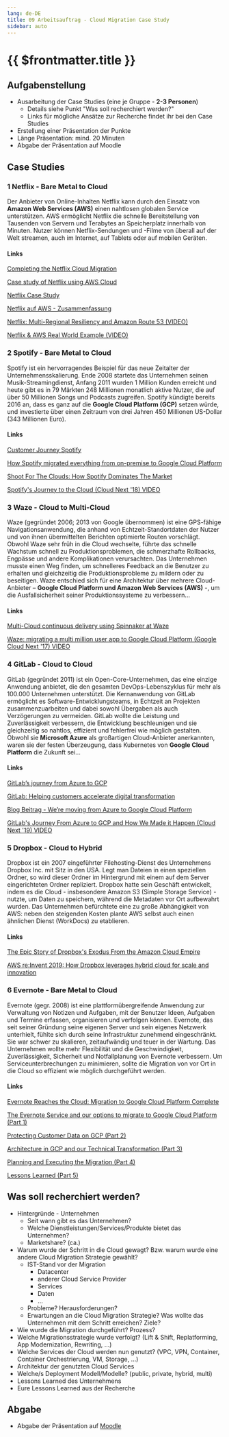 ```yaml
---
lang: de-DE
title: 09 Arbeitsauftrag - Cloud Migration Case Study
sidebar: auto
---
```


# {{ $frontmatter.title }}

## Aufgabenstellung
* Ausarbeitung der Case Studies (eine je Gruppe - **2-3 Personen**)
  * Details siehe Punkt "Was soll recherchiert werden?"
  * Links für mögliche Ansätze zur Recherche findet ihr bei den Case Studies
* Erstellung einer Präsentation der Punkte
* Länge Präsentation: mind. 20 Minuten
* Abgabe der Präsentation auf Moodle

## Case Studies

### 1 Netflix - Bare Metal to Cloud
Der Anbieter von Online-Inhalten Netflix kann durch den Einsatz von **Amazon Web Services (AWS)** einen nahtlosen globalen Service unterstützen. AWS ermöglicht Netflix die schnelle Bereitstellung von Tausenden von Servern und Terabytes an Speicherplatz innerhalb von Minuten. Nutzer können Netflix-Sendungen und -Filme von überall auf der Welt streamen, auch im Internet, auf Tablets oder auf mobilen Geräten.

#### Links
[Completing the Netflix Cloud Migration](https://about.netflix.com/en/news/completing-the-netflix-cloud-migration)

[Case study of Netflix using AWS Cloud](https://www.linkedin.com/pulse/case-study-netflix-using-aws-cloud-abhinav-singh)

[Netflix Case Study](https://aws.amazon.com/de/solutions/case-studies/netflix-case-study/)

[Netflix auf AWS - Zusammenfassung](https://aws.amazon.com/de/solutions/case-studies/netflix/)

[Netflix: Multi-Regional Resiliency and Amazon Route 53 (VIDEO)](https://www.youtube.com/watch?v=WDDkLOT8SCk&list=PLhr1KZpdzukdeX8mQ2qO73bg6UKQHYsHb&index=12)

[Netflix & AWS Real World Example (VIDEO)](https://www.youtube.com/watch?v=uLGYO09eCzo)

### 2 Spotify - Bare Metal to Cloud
Spotify ist ein hervorragendes Beispiel für das neue Zeitalter der Unternehmensskalierung. Ende 2008 startete das Unternehmen seinen Musik-Streamingdienst, Anfang 2011 wurden 1 Million Kunden erreicht und heute gibt es in 79 Märkten 248 Millionen monatlich aktive Nutzer, die auf über 50 Millionen Songs und Podcasts zugreifen. Spotify kündigte bereits 2016 an, dass es ganz auf die **Google Cloud Platform (GCP)** setzen würde, und investierte über einen Zeitraum von drei Jahren 450 Millionen US-Dollar (343 Millionen Euro).

#### Links
[Customer Journey Spotify](https://cloud.google.com/customers/spotify)

[How Spotify migrated everything from on-premise to Google Cloud Platform](https://www.computerworld.com/article/3427799/how-spotify-migrated-everything-from-on-premise-to-google-cloud-platform.html)

[Shoot For The Clouds: How Spotify Dominates The Market](https://www.softwareadvisoryservice.com/en/case-studies/shoot-for-the-clouds-how-spotify-dominates-the-market/)

[Spotify's Journey to the Cloud (Cloud Next '18) VIDEO](https://www.youtube.com/watch?v=5aBORQim-KM)


### 3 Waze - Cloud to Multi-Cloud
Waze (gegründet 2006; 2013 von Google übernommen) ist eine GPS-fähige Navigationsanwendung, die anhand von Echtzeit-Standortdaten der Nutzer und von ihnen übermittelten Berichten optimierte Routen vorschlägt. Obwohl Waze sehr früh in die Cloud wechselte, führte das schnelle Wachstum schnell zu Produktionsproblemen, die schmerzhafte Rollbacks, Engpässe und andere Komplikationen verursachten. Das Unternehmen musste einen Weg finden, um schnelleres Feedback an die Benutzer zu erhalten und gleichzeitig die Produktionsprobleme zu mildern oder zu beseitigen. Waze entschied sich für eine Architektur über mehrere Cloud-Anbieter – **Google Cloud Platform und Amazon Web Services (AWS)** -, um die Ausfallsicherheit seiner Produktionssysteme zu verbessern…

#### Links
[Multi-Cloud continuous delivery using Spinnaker at Waze](https://cloud.google.com/blog/products/gcp/guest-post-multi-cloud-continuous-delivery-using-spinnaker-at-waze)

[Waze: migrating a multi million user app to Google Cloud Platform (Google Cloud Next '17) VIDEO](https://www.youtube.com/watch?v=woazNHiP-r0)


### 4 GitLab - Cloud to Cloud
GitLab (gegründet 2011) ist ein Open-Core-Unternehmen, das eine einzige Anwendung anbietet, die den gesamten DevOps-Lebenszyklus für mehr als 100.000 Unternehmen unterstützt.
Die Kernanwendung von GitLab ermöglicht es Software-Entwicklungsteams, in Echtzeit an Projekten zusammenzuarbeiten und dabei sowohl Übergaben als auch Verzögerungen zu vermeiden. GitLab wollte die Leistung und Zuverlässigkeit verbessern, die Entwicklung beschleunigen und sie gleichzeitig so nahtlos, effizient und fehlerfrei wie möglich gestalten. Obwohl sie **Microsoft Azure** als großartigen Cloud-Anbieter anerkannten, waren sie der festen Überzeugung, dass Kubernetes von **Google Cloud Platform** die Zukunft sei… 

#### Links
[GitLab’s journey from Azure to GCP](https://about.gitlab.com/blog/2019/05/02/gitlab-journey-from-azure-to-gcp/)

[GitLab: Helping customers accelerate digital transformation](https://cloud.google.com/customers/gitlab)

[Blog Beitrag - We’re moving from Azure to Google Cloud Platform](https://about.gitlab.com/blog/2018/06/25/moving-to-gcp/)

[GitLab's Journey From Azure to GCP and How We Made it Happen (Cloud Next '19) VIDEO](https://www.youtube.com/watch?v=Ve_9mbJHPXQ&t=267s)


### 5 Dropbox - Cloud to Hybrid
Dropbox ist ein 2007 eingeführter Filehosting-Dienst des Unternehmens Dropbox Inc. mit Sitz in den USA. Legt man Dateien in einen speziellen Ordner, so wird dieser Ordner im Hintergrund mit einem auf dem Server eingerichteten Ordner repliziert.
Dropbox hatte sein Geschäft entwickelt, indem es die Cloud - insbesondere Amazon S3 (Simple Storage Service) - nutzte, um Daten zu speichern, während die Metadaten vor Ort aufbewahrt wurden.
Das Unternehmen befürchtete eine zu große Abhängigkeit von AWS: neben den steigenden Kosten plante AWS selbst auch einen ähnlichen Dienst (WorkDocs) zu etablieren.

#### Links
[The Epic Story of Dropbox's Exodus From the Amazon Cloud Empire](https://www.wired.com/2016/03/epic-story-dropboxs-exodus-amazon-cloud-empire/)

[AWS re:Invent 2019: How Dropbox leverages hybrid cloud for scale and innovation](https://www.youtube.com/watch?v=1_hKrGjYteQ)

### 6 Evernote - Bare Metal to Cloud
Evernote (gegr. 2008) ist eine plattformübergreifende Anwendung zur Verwaltung von Notizen und Aufgaben, mit der Benutzer Ideen, Aufgaben und Termine erfassen, organisieren und verfolgen können.
Evernote, das seit seiner Gründung seine eigenen Server und sein eigenes Netzwerk unterhielt, fühlte sich durch seine Infrastruktur zunehmend eingeschränkt. Sie war schwer zu skalieren, zeitaufwändig und teuer in der Wartung. Das Unternehmen wollte mehr Flexibilität und die Geschwindigkeit, Zuverlässigkeit, Sicherheit und Notfallplanung von Evernote verbessern. Um Serviceunterbrechungen zu minimieren, sollte die Migration von vor Ort in die Cloud so effizient wie möglich durchgeführt werden.

#### Links
[Evernote Reaches the Cloud: Migration to Google Cloud Platform Complete](https://evernote.com/blog/evernote-migration-to-google-cloud-platform/)

[The Evernote Service and our options to migrate to Google Cloud Platform (Part 1)](https://evernote.com/blog/part-1-our-options-to-migrate/)

[Protecting Customer Data on GCP (Part 2)](https://evernote.com/blog/part-2-protecting-customer-data-on-gcp/)

[Architecture in GCP and our Technical Transformation (Part 3)](https://evernote.com/blog/part-3-the-evernote-architecture-in-gcp/)

[Planning and Executing the Migration (Part 4)](https://evernote.com/blog/part-4-planning-and-executing-the-migration/)

[Lessons Learned (Part 5)](https://evernote.com/blog/part-5-conclusion-and-future/)


## Was soll recherchiert werden?
* Hintergründe - Unternehmen 
  * Seit wann gibt es das Unternehmen?
  * Welche Dienstleistungen/Services/Produkte bietet das Unternehmen?
  * Marketshare? (ca.)
* Warum wurde der Schritt in die Cloud gewagt? Bzw. warum wurde eine andere Cloud Migration Strategie gewählt?
  * IST-Stand vor der Migration 
    * Datacenter
    * anderer Cloud Service Provider
    * Services
    * Daten 
    * …
  * Probleme? Herausforderungen? 
  * Erwartungen an die Cloud Migration Strategie? Was wollte das Unternehmen mit dem Schritt erreichen? Ziele?
* Wie wurde die Migration durchgeführt? Prozess?
* Welche Migrationsstrategie wurde verfolgt? (Lift & Shift, Replatforming, App Modernization, Rewriting, …)
* Welche Services der Cloud werden nun genutzt? (VPC, VPN, Container, Container Orchestrierung, VM, Storage, …)
* Architektur der genutzten Cloud Services
* Welche/s Deployment Modell/Modelle? (public, private, hybrid, multi)
* Lessons Learned des Unternehmens
* Eure Lessons Learned aus der Recherche


## Abgabe
* Abgabe der Präsentation auf [Moodle](https://moodle.fh-campuswien.ac.at/mod/assign/view.php?id=698025)
